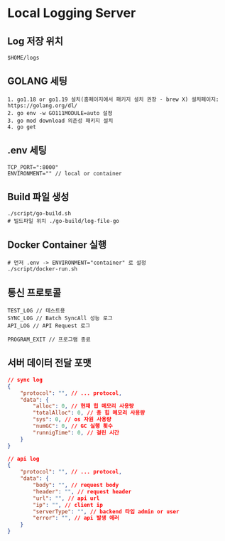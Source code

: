 # Local Logging Server

## Log 저장 위치

`$HOME/logs`

## GOLANG 세팅
```
1. go1.18 or go1.19 설치(홈페이지에서 패키지 설치 권장 - brew X) 설치페이지: https://golang.org/dl/
2. go env -w GO111MODULE=auto 설정
3. go mod download 의존성 패키지 설치
4. go get
```

## .env 세팅
```
TCP_PORT=":8000"
ENVIRONMENT="" // local or container
```

## Build 파일 생성
```shell
./script/go-build.sh
# 빌드파일 위치 ./go-build/log-file-go
```

## Docker Container 실행
```shell
# 먼저 .env -> ENVIRONMENT="container" 로 설정
./script/docker-run.sh
```

## 통신 프로토콜
```
TEST_LOG // 테스트용
SYNC_LOG // Batch SyncAll 성능 로그
API_LOG // API Request 로그

PROGRAM_EXIT // 프로그램 종료
```

## 서버 데이터 전달 포맷

```json
// sync log
{
    "protocol": "", // ... protocol,
    "data": {
        "alloc": 0, // 현재 힙 메모리 사용량
        "totalAlloc": 0, // 총 힙 메모리 사용량
        "sys": 0, // os 자원 사용량
        "numGC": 0, // GC 실행 횟수
        "runnigTime": 0, // 걸린 시간
    }
}

// api log
{
    "protocol": "", // ... protocol,
    "data": {
        "body": "", // request body
        "header": "", // request header
        "url": "", // api url
        "ip": "", // client ip
        "serverType": "", // backend 타입 admin or user
        "error": "", // api 발생 에러
    }
}
```

